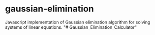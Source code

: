 gaussian-elimination
====================

Javascript implementation of Gaussian elimination algorithm for solving systems of linear equations.
"# Gaussian_Elimination_Calculator" 
